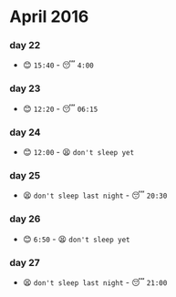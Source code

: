 # April 2016

### day 22
- :blush: `15:40` - :sleeping: `4:00`

### day 23
- :blush: `12:20` - :sleeping: `06:15`

### day 24
- :blush: `12:00` - :tired_face: `don't sleep yet`

### day 25
- :tired_face: `don't sleep last night` - :sleeping: `20:30`

### day 26
- :blush: `6:50` - :tired_face: `don't sleep yet`

### day 27
- :tired_face: `don't sleep last night` - :sleeping: `21:00`